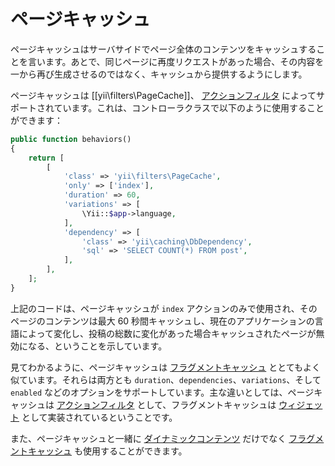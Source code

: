 ページキャッシュ
============

ページキャッシュはサーバサイドでページ全体のコンテンツをキャッシュすることを言います。あとで、同じページに再度リクエストがあった場合、その内容を一から再び生成させるのではなく、キャッシュから提供するようにします。

ページキャッシュは [[yii\filters\PageCache]]、 [アクションフィルタ](structure-filters.md) によってサポートされています。これは、コントローラクラスで以下のように使用することができます：

```php
public function behaviors()
{
    return [
        [
            'class' => 'yii\filters\PageCache',
            'only' => ['index'],
            'duration' => 60,
            'variations' => [
                \Yii::$app->language,
            ],
            'dependency' => [
                'class' => 'yii\caching\DbDependency',
                'sql' => 'SELECT COUNT(*) FROM post',
            ],
        ],
    ];
}
```

上記のコードは、ページキャッシュが `index` アクションのみで使用され、そのページのコンテンツは最大 60 秒間キャッシュし、現在のアプリケーションの言語によって変化し、投稿の総数に変化があった場合キャッシュされたページが無効になる、ということを示しています。

見てわかるように、ページキャッシュは [フラグメントキャッシュ](caching-fragment.md) ととてもよく似ています。それらは両方とも `duration`、`dependencies`、`variations`、そして `enabled` などのオプションをサポートしています。主な違いとしては、ページキャッシュは [アクションフィルタ](structure-filters.md) として、フラグメントキャッシュは [ウィジェット](structure-widgets.md) として実装されているということです。

また、ページキャッシュと一緒に [ダイナミックコンテンツ](caching-fragment.md#dynamic-content) だけでなく [フラグメントキャッシュ](caching-fragment.md) も使用することができます。
